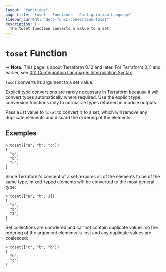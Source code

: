 ```yaml
---
layout: "functions"
page_title: "toset - Functions - Configuration Language"
sidebar_current: "docs-funcs-conversion-toset"
description: |-
  The toset function converts a value to a set.
---
```


# `toset` Function

-> **Note:** This page is about Terraform 0.12 and later. For Terraform 0.11 and
earlier, see
[0.11 Configuration Language: Interpolation Syntax](../../configuration-0-11/interpolation.html).

`toset` converts its argument to a set value.

Explicit type conversions are rarely necessary in Terraform because it will
convert types automatically where required. Use the explicit type conversion
functions only to normalize types returned in module outputs.

Pass a _list_ value to `toset` to convert it to a set, which will remove any
duplicate elements and discard the ordering of the elements.

## Examples

```
> toset(["a", "b", "c"])
[
  "a",
  "b",
  "c",
]
```

Since Terraform's concept of a set requires all of the elements to be of the
same type, mixed-typed elements will be converted to the most general type:

```
> toset(["a", "b", 3])
[
  "a",
  "b",
  "3",
]
```

Set collections are unordered and cannot contain duplicate values, so the
ordering of the argument elements is lost and any duplicate values are
coalesced:

```
> toset(["c", "b", "b"])
[
  "b",
  "c",
]
```
